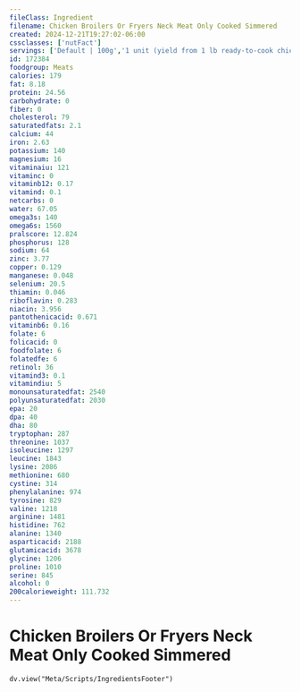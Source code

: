 ```yaml
---
fileClass: Ingredient
filename: Chicken Broilers Or Fryers Neck Meat Only Cooked Simmered
created: 2024-12-21T19:27:02-06:00
cssclasses: ['nutFact']
servings: ['Default | 100g','1 unit (yield from 1 lb ready-to-cook chicken) | 5','1 neck, bone and skin removed | 18']
id: 172384
foodgroup: Meats
calories: 179
fat: 8.18
protein: 24.56
carbohydrate: 0
fiber: 0
cholesterol: 79
saturatedfats: 2.1
calcium: 44
iron: 2.63
potassium: 140
magnesium: 16
vitaminaiu: 121
vitaminc: 0
vitaminb12: 0.17
vitamind: 0.1
netcarbs: 0
water: 67.05
omega3s: 140
omega6s: 1560
pralscore: 12.824
phosphorus: 128
sodium: 64
zinc: 3.77
copper: 0.129
manganese: 0.048
selenium: 20.5
thiamin: 0.046
riboflavin: 0.283
niacin: 3.956
pantothenicacid: 0.671
vitaminb6: 0.16
folate: 6
folicacid: 0
foodfolate: 6
folatedfe: 6
retinol: 36
vitamind3: 0.1
vitamindiu: 5
monounsaturatedfat: 2540
polyunsaturatedfat: 2030
epa: 20
dpa: 40
dha: 80
tryptophan: 287
threonine: 1037
isoleucine: 1297
leucine: 1843
lysine: 2086
methionine: 680
cystine: 314
phenylalanine: 974
tyrosine: 829
valine: 1218
arginine: 1481
histidine: 762
alanine: 1340
asparticacid: 2188
glutamicacid: 3678
glycine: 1206
proline: 1010
serine: 845
alcohol: 0
200calorieweight: 111.732
---
```


# Chicken Broilers Or Fryers Neck Meat Only Cooked Simmered

```dataviewjs
dv.view("Meta/Scripts/IngredientsFooter")
```